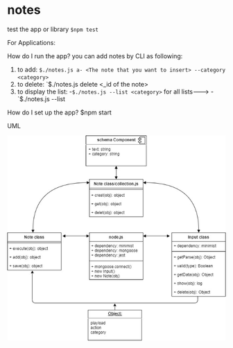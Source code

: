 # notes


test the app or library
`$npm test` 

For Applications:

How do I run the app?
you can add notes by CLI as following:
1. to add: `$./notes.js a- <The note that you want to insert> --category <category>`
2. to delete: `$./notes.js delete <_id of the note>
3. to display the list: -`$./notes.js --list <category>`
    for all lists--->   - `$./notes.js --list

How do I set up the app?
$npm start


UML

![uml](./assest/img/NotesyDiagram.jpg)
